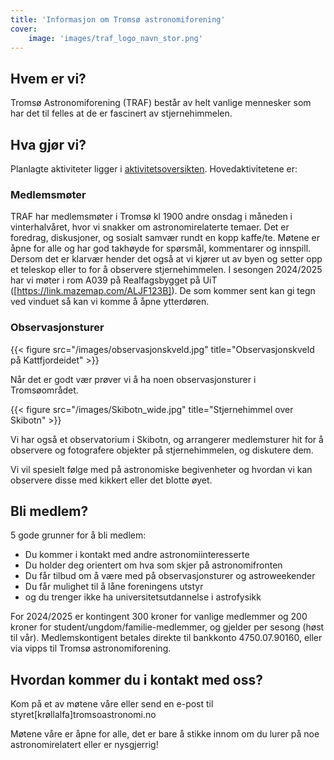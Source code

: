```yaml
---
title: 'Informasjon om Tromsø astronomiforening'
cover:
    image: 'images/traf_logo_navn_stor.png'
---
```

## Hvem er vi?

Tromsø Astronomiforening (TRAF) består av helt vanlige mennesker som har det til felles at de er fascinert av stjernehimmelen.

## Hva gjør vi?

Planlagte aktiviteter ligger i [aktivitetsoversikten](https://calendar.google.com/calendar/embed?src=ipc9sgtnbts4amg58b0vnk5t9g%40group.calendar.google.com&ctz=Europe%2FOslo). Hovedaktivitetene er:

### Medlemsmøter
TRAF har medlemsmøter i Tromsø kl 1900 andre onsdag i måneden i vinterhalvåret, hvor vi snakker om astronomirelaterte temaer. Det er foredrag, diskusjoner, og sosialt samvær rundt en kopp kaffe/te. Møtene er åpne for alle og har god takhøyde for spørsmål, kommentarer og innspill. Dersom det er klarvær hender det også at vi kjører ut av byen og setter opp et teleskop eller to for å observere stjernehimmelen. I sesongen 2024/2025 har vi møter i rom A039 på Realfagsbygget på UiT ([https://link.mazemap.com/ALJF123B]). De som kommer sent kan gi tegn ved vinduet så kan vi komme å åpne ytterdøren.


### Observasjonsturer

{{< figure src="/images/observasjonskveld.jpg" title="Observasjonskveld på Kattfjordeidet" >}} 

Når det er godt vær prøver vi å ha noen observasjonsturer i Tromsøområdet.

{{< figure src="/images/Skibotn_wide.jpg" title="Stjernehimmel over Skibotn" >}} 

Vi har også et observatorium i Skibotn, og arrangerer medlemsturer hit for å observere og fotografere objekter på stjernehimmelen, og diskutere dem. 

Vi vil spesielt følge med på astronomiske begivenheter og hvordan vi kan observere disse med kikkert eller det blotte øyet.

## Bli medlem?

5 gode grunner for å bli medlem:

- Du kommer i kontakt med andre astronomiinteresserte
- Du holder deg orientert om hva som skjer på astronomifronten
- Du får tilbud om å være med på observasjonsturer og astroweekender
- Du får mulighet til å låne foreningens utstyr
- og du trenger ikke ha universitetsutdannelse i astrofysikk

For 2024/2025 er kontingent 300 kroner for vanlige medlemmer og 200 kroner for student/ungdom/familie-medlemmer, og gjelder per sesong (høst til vår). Medlemskontigent betales direkte til bankkonto 4750.07.90160, eller via vipps til Tromsø astronomiforening.

## Hvordan kommer du i kontakt med oss?

Kom på et av møtene våre eller send en e-post til styret[krøllalfa]tromsoastronomi.no

Møtene våre er åpne for alle, det er bare å stikke innom om du lurer på noe astronomirelatert eller er nysgjerrig!


